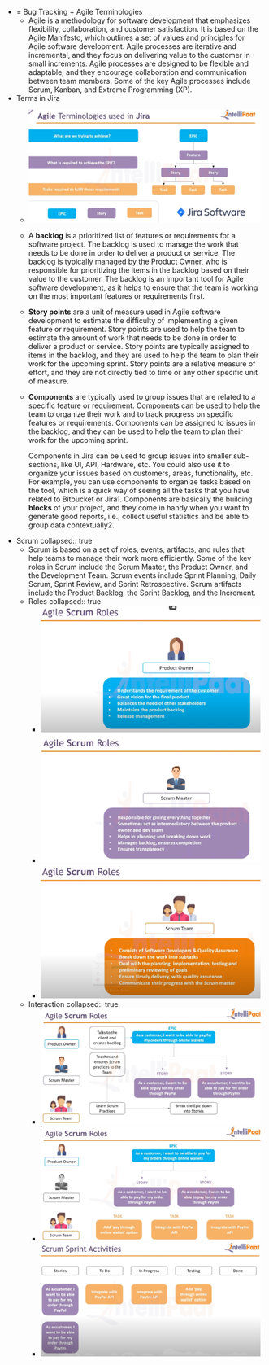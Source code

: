 - = Bug Tracking + Agile Terminologies
	- Agile is a methodology for software development that emphasizes flexibility, collaboration, and customer satisfaction. It is based on the Agile Manifesto, which outlines a set of values and principles for Agile software development. Agile processes are iterative and incremental, and they focus on delivering value to the customer in small increments. Agile processes are designed to be flexible and adaptable, and they encourage collaboration and communication between team members. Some of the key Agile processes include Scrum, Kanban, and Extreme Programming (XP).
- Terms in Jira
	- ![image.png](../assets/image_1678955744578_0.png)
	- A **backlog** is a prioritized list of features or requirements for a software project. The backlog is used to manage the work that needs to be done in order to deliver a product or service. The backlog is typically managed by the Product Owner, who is responsible for prioritizing the items in the backlog based on their value to the customer. The backlog is an important tool for Agile software development, as it helps to ensure that the team is working on the most important features or requirements first.
	- **Story points** are a unit of measure used in Agile software development to estimate the difficulty of implementing a given feature or requirement. Story points are used to help the team to estimate the amount of work that needs to be done in order to deliver a product or service. Story points are typically assigned to items in the backlog, and they are used to help the team to plan their work for the upcoming sprint. Story points are a relative measure of effort, and they are not directly tied to time or any other specific unit of measure.
	- **Components** are typically used to group issues that are related to a specific feature or requirement. Components can be used to help the team to organize their work and to track progress on specific features or requirements. Components can be assigned to issues in the backlog, and they can be used to help the team to plan their work for the upcoming sprint.
	  
	  Components in Jira can be used to group issues into smaller sub-sections, like UI, API, Hardware, etc. You could also use it to organize your issues based on customers, areas, functionality, etc. For example, you can use components to organize tasks based on the tool, which is a quick way of seeing all the tasks that you have related to Bitbucket or Jira1. Components are basically the building **blocks** of your project, and they come in handy when you want to generate good reports, i.e., collect useful statistics and be able to group data contextually2.
- Scrum
  collapsed:: true
	- Scrum is based on a set of roles, events, artifacts, and rules that help teams to manage their work more efficiently. Some of the key roles in Scrum include the Scrum Master, the Product Owner, and the Development Team. Scrum events include Sprint Planning, Daily Scrum, Sprint Review, and Sprint Retrospective. Scrum artifacts include the Product Backlog, the Sprint Backlog, and the Increment.
	- Roles
	  collapsed:: true
		- ![image.png](../assets/image_1678955836939_0.png)
		- ![image.png](../assets/image_1678955905920_0.png)
		- ![image.png](../assets/image_1678955951028_0.png)
	- Interaction
	  collapsed:: true
		- ![image.png](../assets/image_1678956060738_0.png)
		- ![image.png](../assets/image_1678956099660_0.png)
		- ![image.png](../assets/image_1678956123662_0.png)
